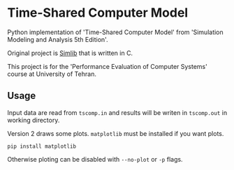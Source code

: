 # Time-Shared Computer Model
Python implementation of 'Time-Shared Computer Model' from 'Simulation Modeling and Analysis 5th Edition'.

Original project is [Simlib](https://github.com/yusufRahmatullah/simlib) that is written in C.

This project is for the 'Performance Evaluation of Computer Systems' course at University of Tehran.

## Usage
Input data are read from `tscomp.in` and results will be writen in `tscomp.out` in working directory.

Version 2 draws some plots. `matplotlib` must be installed if you want plots.
```
pip install matplotlib
```
Otherwise ploting can be disabled with `--no-plot` or `-p` flags.
